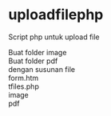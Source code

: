 # uploadfilephp
Script php untuk upload file

Buat folder image<br>
Buat folder pdf<br>
dengan susunan file<br>
form.htm<br>
tfiles.php<br>
image<br>
pdf<br>
